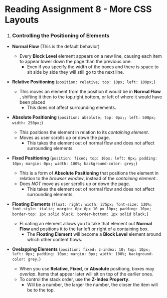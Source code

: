 # **Reading Assignment 8 - More CSS Layouts**

1. ### Controlling the Positioning of Elements
  + **Normal Flow** (This is the default behavior)
    + Every **Block Level** element appears on a new line, causing each item to appear lower down the page than the previous one.
      + Even if you specify the width of the boxes and there is space to sit side by side they will still go to the next line.
  
  + **Relative Positioning** (`position: relative; top: 10px; left: 100px;`)
    + This moves an element from the position it would be in **Normal Flow** , shifting it then to the top,right,bottom, or left of where it would have been placed
      + This does not affect surrounding elements.
 
 + **Absolute Positioning** (`position: absolute; top: 0px;; left: 500px; width: 250px;`)
    + This positions the element in relation to its *containing element*.
    + Moves as user scrolls up or down the page.
      + This takes the element out of normal flow and does not affect surrounding elements.

+ **Fixed Positioning** (`position: fixed; top: 10px; left: 0px; padding: 10px; margin: 0px; width: 100%; background-color: grey;`)
    + This is a form of **Absolute Positioning** that positions the element in relation to the *browser window*, instead of the *containing element*..
    + Does *NOT* move as user scrolls up or down the page.
      + This takes the element out of normal flow and does not affect surrounding elements.

+ **Floating Elements** (`float: right; width: 275px; font-size: 130%; font-style: italic; margin: 0px 0px 10 px 10px; padding: 10px; border-top: 1px solid black; border-bottom: 1px solid black;`)
    + FLoating an element allows you to take that element out **Normal Flow** and positions it to the far left or right of a containing box.
      + The **Floating Element** will become a **Block Level** element around which other content flows.

+ **Ovelapping Elements** (`position: fixed; z-index: 10; top: 10px; left: 0px; padding: 10px; margin: 0px; width: 100%; background-color: grey;`)
    + When you use **Relative**, **Fixed**, or **Absolute** positiong, boxes may *overlap*. Items that appear later will sit on top of the earlier ones.
    + To control the stack order, use the **Z-Index Property**.
      + Will be a number, the larger the number, the closer the item will be to the top.



